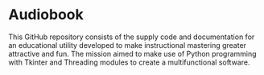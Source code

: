 # Audiobook
﻿This GitHub repository consists of the supply code and documentation for an educational utility developed to make instructional mastering greater attractive and fun. The mission aimed to make use of Python programming with Tkinter and Threading modules to create a multifunctional software.
